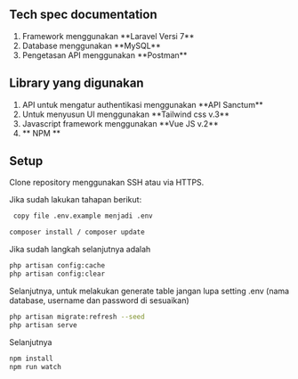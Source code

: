 ## Tech spec documentation ###
<ol>
  <li>Framework menggunakan **Laravel Versi 7**</li>
  <li>Database menggunakan **MySQL**</li>
  <li>Pengetasan API menggunakan **Postman**</li>
</ol>

## Library yang digunakan 
<ol>
  <li>API untuk mengatur authentikasi menggunakan **API Sanctum**</li>
  <li>Untuk menyusun UI menggunakan **Tailwind css v.3**</li>
  <li>Javascript framework menggunakan **Vue JS v.2**</li>
  <li>** NPM **</li>
</ol>

## Setup 
Clone repository menggunakan SSH atau via HTTPS.

Jika sudah lakukan tahapan berikut:

```bash
 copy file .env.example menjadi .env
```

```bash
composer install / composer update
```

Jika sudah langkah selanjutnya adalah

```bash
php artisan config:cache
php artisan config:clear
```

Selanjutnya, untuk melakukan generate table jangan lupa setting .env (nama database, username dan password di sesuaikan)

```bash
php artisan migrate:refresh --seed
php artisan serve
```

Selanjutnya

```bash
npm install
npm run watch
```

<!-- This README would normally document whatever steps are necessary to get your application up and running.

### What is this repository for? ###

* Quick summary
* Version
* [Learn Markdown](https://bitbucket.org/tutorials/markdowndemo)

### How do I get set up? ###

* Summary of set up
* Configuration
* Dependencies
* Database configuration
* How to run tests
* Deployment instructions

### Contribution guidelines ###

* Writing tests
* Code review
* Other guidelines

### Who do I talk to? ###

* Repo owner or admin
* Other community or team contact -->